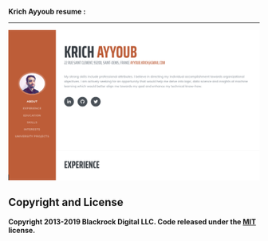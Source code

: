 <b>Krich Ayyoub resume : 

-----------------------------------------------------------------------------------------------------------------------------------

![Screenshot](img/Myresume.png)






















## Copyright and License

Copyright 2013-2019 Blackrock Digital LLC. Code released under the [MIT](https://github.com/BlackrockDigital/startbootstrap-resume/blob/gh-pages/LICENSE) license.
